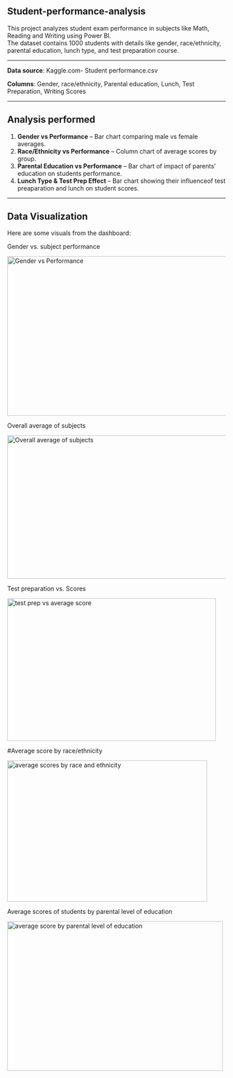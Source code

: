 ## Student-performance-analysis
This project analyzes student exam performance in subjects like Math, Reading and Writing using Power BI.  
The dataset contains 1000 students with details like gender, race/ethnicity, parental education, lunch type, and test preparation course.

---
**Data source**: Kaggle.com- Student performance.csv

**Columns**: Gender, race/ethnicity, Parental education, Lunch, Test Preparation, Writing Scores

---
## Analysis performed 
1.  **Gender vs Performance** – Bar chart comparing male vs female averages.  
2. **Race/Ethnicity vs Performance** – Column chart of average scores by group.  
3. **Parental Education vs Performance** – Bar chart of impact of parents’ education on students performance.  
4. **Lunch Type & Test Prep Effect** – Bar chart showing their influenceof test preaparation and lunch on student scores. 

---
## Data Visualization
Here are some visuals from the dashboard:

Gender vs. subject performance 

 <img width="546" height="367" alt="Gender vs  Performance" src="https://github.com/user-attachments/assets/584fcc9f-ea1e-483b-9841-74de3342c8e4" />



 
Overall average of subjects

 <img width="560" height="330" alt="Overall average of subjects" src="https://github.com/user-attachments/assets/f7d6c9dc-ac0b-4386-b305-6fa387d26ebb" />




 Test preparation vs. Scores


 <img width="481" height="328" alt="test prep vs  average score" src="https://github.com/user-attachments/assets/f9745612-9237-4fa3-8afc-db4723de565a" />


 

#Average score by race/ethnicity

  <img width="461" height="325" alt="average scores by race and ethnicity" src="https://github.com/user-attachments/assets/0ed8bd20-2816-4dd7-a04e-d4c2d6837ace" />






  Average scores of students by parental level of education  


 <img width="497" height="344" alt="average score by parental level of education" src="https://github.com/user-attachments/assets/1f609679-357a-493f-b337-60c9fb3d8e3f" />
